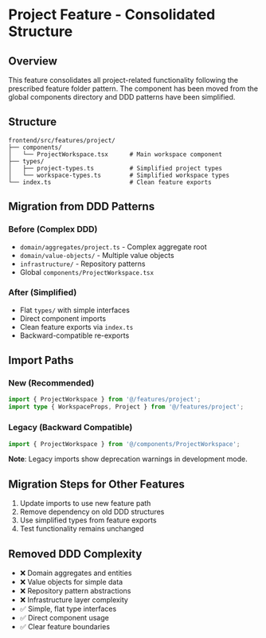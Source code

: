 # Project Feature - Consolidated Structure

## Overview

This feature consolidates all project-related functionality following the prescribed feature folder pattern. The component has been moved from the global components directory and DDD patterns have been simplified.

## Structure

```
frontend/src/features/project/
├── components/
│   └── ProjectWorkspace.tsx      # Main workspace component
├── types/
│   ├── project-types.ts          # Simplified project types
│   └── workspace-types.ts        # Simplified workspace types
└── index.ts                      # Clean feature exports
```

## Migration from DDD Patterns

### Before (Complex DDD)
- `domain/aggregates/project.ts` - Complex aggregate root
- `domain/value-objects/` - Multiple value objects
- `infrastructure/` - Repository patterns
- Global `components/ProjectWorkspace.tsx`

### After (Simplified)
- Flat `types/` with simple interfaces
- Direct component imports
- Clean feature exports via `index.ts`
- Backward-compatible re-exports

## Import Paths

### New (Recommended)
```typescript
import { ProjectWorkspace } from '@/features/project';
import type { WorkspaceProps, Project } from '@/features/project';
```

### Legacy (Backward Compatible)
```typescript
import { ProjectWorkspace } from '@/components/ProjectWorkspace';
```

**Note**: Legacy imports show deprecation warnings in development mode.

## Migration Steps for Other Features

1. Update imports to use new feature path
2. Remove dependency on old DDD structures
3. Use simplified types from feature exports
4. Test functionality remains unchanged

## Removed DDD Complexity

- ❌ Domain aggregates and entities
- ❌ Value objects for simple data
- ❌ Repository pattern abstractions
- ❌ Infrastructure layer complexity
- ✅ Simple, flat type interfaces
- ✅ Direct component usage
- ✅ Clear feature boundaries